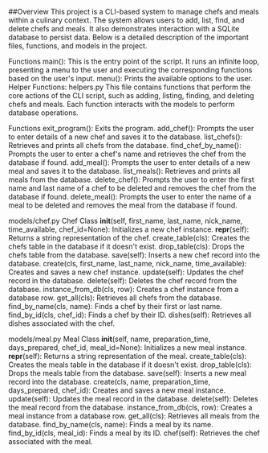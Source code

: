 ##Overview
This project is a CLI-based system to manage chefs and meals within a culinary context. The system allows users to add, list, find, and delete chefs and meals. It also demonstrates interaction with a SQLite database to persist data. Below is a detailed description of the important files, functions, and models in the project.

Functions
main(): This is the entry point of the script. It runs an infinite loop, presenting a menu to the user and executing the corresponding functions based on the user's input.
menu(): Prints the available options to the user.
Helper Functions: helpers.py
This file contains functions that perform the core actions of the CLI script, such as adding, listing, finding, and deleting chefs and meals. Each function interacts with the models to perform database operations.

Functions
exit_program(): Exits the program.
add_chef(): Prompts the user to enter details of a new chef and saves it to the database.
list_chefs(): Retrieves and prints all chefs from the database.
find_chef_by_name(): Prompts the user to enter a chef's name and retrieves the chef from the database if found.
add_meal(): Prompts the user to enter details of a new meal and saves it to the database.
list_meals(): Retrieves and prints all meals from the database.
delete_chef(): Prompts the user to enter the first name and last name of a chef to be deleted and removes the chef from the database if found.
delete_meal(): Prompts the user to enter the name of a meal to be deleted and removes the meal from the database if found.

models/chef.py
Chef Class
__init__(self, first_name, last_name, nick_name, time_available, chef_id=None): Initializes a new chef instance.
__repr__(self): Returns a string representation of the chef.
create_table(cls): Creates the chefs table in the database if it doesn't exist.
drop_table(cls): Drops the chefs table from the database.
save(self): Inserts a new chef record into the database.
create(cls, first_name, last_name, nick_name, time_available): Creates and saves a new chef instance.
update(self): Updates the chef record in the database.
delete(self): Deletes the chef record from the database.
instance_from_db(cls, row): Creates a chef instance from a database row.
get_all(cls): Retrieves all chefs from the database.
find_by_name(cls, name): Finds a chef by their first or last name.
find_by_id(cls, chef_id): Finds a chef by their ID.
dishes(self): Retrieves all dishes associated with the chef.

models/meal.py
Meal Class
__init__(self, name, preparation_time, days_prepared, chef_id, meal_id=None): Initializes a new meal instance.
__repr__(self): Returns a string representation of the meal.
create_table(cls): Creates the meals table in the database if it doesn't exist.
drop_table(cls): Drops the meals table from the database.
save(self): Inserts a new meal record into the database.
create(cls, name, preparation_time, days_prepared, chef_id): Creates and saves a new meal instance.
update(self): Updates the meal record in the database.
delete(self): Deletes the meal record from the database.
instance_from_db(cls, row): Creates a meal instance from a database row.
get_all(cls): Retrieves all meals from the database.
find_by_name(cls, name): Finds a meal by its name.
find_by_id(cls, meal_id): Finds a meal by its ID.
chef(self): Retrieves the chef associated with the meal.

